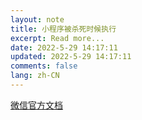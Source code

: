 ```yaml
---
layout: note
title: 小程序被杀死时候执行
excerpt: Read more...
date: 2022-5-29 14:17:11
updated: 2022-5-29 14:17:11
comments: false
lang: zh-CN
---
```


[微信官方文档](https://developers.weixin.qq.com/miniprogram/dev/framework/runtime/operating-mechanism.html)
  